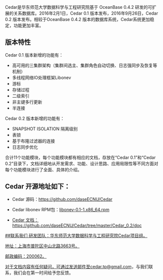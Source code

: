 ﻿Cedar是华东师范大学数据科学与工程研究院基于 OceanBase 0.4.2 研发的可扩展的关系数据库。2016年2月1日，Cedar 0.1 版本发布，2016年9月26日，Cedar 0.2 版本发布。相较于OceanBase 0.4.2 版本的数据库系统，Cedar系统更加稳定，功能更加丰富。

<h2> 版本特性</h2>
Cedar 0.1 版本新增的功能有：

* 高可用的三集群架构（集群间选主、集群角色自动切换、日志强同步及恢复等机制）
* 多线程网络IO处理框架Libonev
* 游标
* 存储过程
* 二级索引
* 非主键多行更新
* 半连接

Cedar 0.2 版本新增的功能有：
* SNAPSHOT ISOLATION 隔离级别
* 表锁
* 基于布隆过滤器的连接
* 日志同步优化

合计11个功能模块，每个功能模块都有相应的文档，存放在“Cedar 0.1”和“Cedar 0.2”目录下，文档详细地从开发需求、功能、设计思路、应用局限性等不同方面对每个功能模块进行了全面、具体的介绍。

<h2>Cedar 开源地址如下：</h2>
<ul>
<li>
  <p>Cedar 源码：<a href="https://github.com/daseECNU/Cedar" target="_blank">https://github.com/daseECNU/Cedar</a></p>
</li>
<li>
  <p>Cedar libonev RPM包：<a href="https://github.com/daseECNU/Cedar/tree/master/Cedar_0.2/rpm“
  target="_blank">libonev-0.1-1.x86_64.rpm</p>
</li>
<li>
  <p>Cedar 文档：<a href="https://github.com/daseECNU/Cedar/tree/master/Cedar_0.2/doc“
  target="_blank">https://github.com/daseECNU/Cedar/tree/master/Cedar_0.2/doc</p>
</li>
</ul>

##联系我们
研发团队：华东师范大学数据科学与工程研究院Cedar项目组。

地址：上海市普陀区中山北路3663号。

邮政编码：200062。

对于文档内容有任何疑问，可通过发送邮件至cedar.tp@gmail.com，与我们联系，我们会在第一时间给予您反馈。